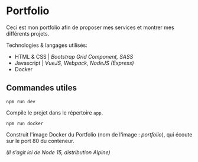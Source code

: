 # Portfolio  

Ceci est mon portfolio afin de proposer mes services et montrer mes différents projets.

Technologies & langages utilisés:
- HTML & CSS | *Bootstrap Grid Component, SASS*
- Javascript | *VueJS, Webpack, NodeJS (Express)*
- Docker

## Commandes utiles

```npm run dev```

Compile le projet dans le répertoire `app`.

```npm run docker```

Construit l'image Docker du Portfolio (nom de l'image : *portfolio*), qui écoute sur le port 80 du conteneur.

*(Il s'agit ici de Node 15, distribution Alpine)*
